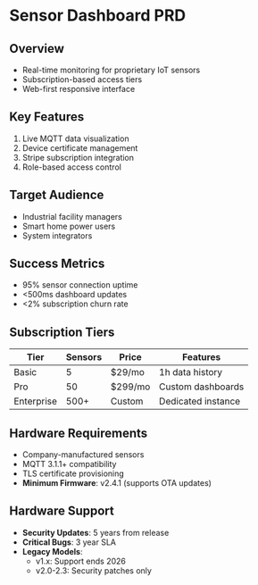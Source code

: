 # Sensor Dashboard PRD

## Overview

- Real-time monitoring for proprietary IoT sensors
- Subscription-based access tiers
- Web-first responsive interface

## Key Features

1. Live MQTT data visualization
2. Device certificate management
3. Stripe subscription integration
4. Role-based access control

## Target Audience

- Industrial facility managers
- Smart home power users
- System integrators

## Success Metrics

- 95% sensor connection uptime
- <500ms dashboard updates
- <2% subscription churn rate

## Subscription Tiers

| Tier       | Sensors | Price   | Features           |
| ---------- | ------- | ------- | ------------------ |
| Basic      | 5       | $29/mo  | 1h data history    |
| Pro        | 50      | $299/mo | Custom dashboards  |
| Enterprise | 500+    | Custom  | Dedicated instance |

## Hardware Requirements

- Company-manufactured sensors
- MQTT 3.1.1+ compatibility
- TLS certificate provisioning
- **Minimum Firmware**: v2.4.1 (supports OTA updates)

## Hardware Support

- **Security Updates**: 5 years from release
- **Critical Bugs**: 3 year SLA
- **Legacy Models**:
  - v1.x: Support ends 2026
  - v2.0-2.3: Security patches only
